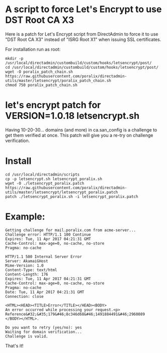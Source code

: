 # A script to force Let's Encrypt to use DST Root CA X3

Here is a patch for Let's Encrypt script from DirectAdmin to force it to use "DST Root CA X3" instead of "ISRG Root X1" when issuing SSL certificates.

For installation run as root:

```
mkdir -p /usr/local/directadmin/custombuild/custom/hooks/letsencrypt/post/
cd /usr/local/directadmin/custombuild/custom/hooks/letsencrypt/post/
wget -O poralix_patch_chain.sh https://raw.githubusercontent.com/poralix/directadmin-utils/master/letsencrypt/poralix_patch_chain.sh
chmod 750 poralix_patch_chain.sh
```


# let's encrypt patch for VERSION=1.0.18 letsencrypt.sh

Having 10-20-30... domains (and more) in ca.san_config is a challenge to get them verified at once. This patch will give you a re-try on challenge verification.

# Install

```
cd /usr/local/directadmin/scripts
cp -p letsencrypt.sh letsencrypt_poralix.sh
wget -O ./letsencrypt_poralix.patch https://raw.githubusercontent.com/poralix/directadmin-utils/master/letsencrypt/letsencrypt_poralix.patch
patch ./letsencrypt_poralix.sh -i letsencrypt_poralix.patch
```

# Example:

```
Getting challenge for mail.poralix.com from acme-server...
Challenge error: HTTP/1.1 100 Continue
Expires: Tue, 11 Apr 2017 04:21:31 GMT
Cache-Control: max-age=0, no-cache, no-store
Pragma: no-cache

HTTP/1.1 500 Internal Server Error
Server: AkamaiGHost
Mime-Version: 1.0
Content-Type: text/html
Content-Length: 176
Expires: Tue, 11 Apr 2017 04:21:31 GMT
Cache-Control: max-age=0, no-cache, no-store
Pragma: no-cache
Date: Tue, 11 Apr 2017 04:21:31 GMT
Connection: close

<HTML><HEAD><TITLE>Error</TITLE></HEAD><BODY>
An error occurred while processing your request.<p>
Reference&#32;&#35;179&#46;8c346d68&#46;1491884491&#46;2960089
</BODY></HTML>.

Do you want to retry (yes/no): yes
Waiting for domain verification...
Challenge is valid.
```

That's it!
